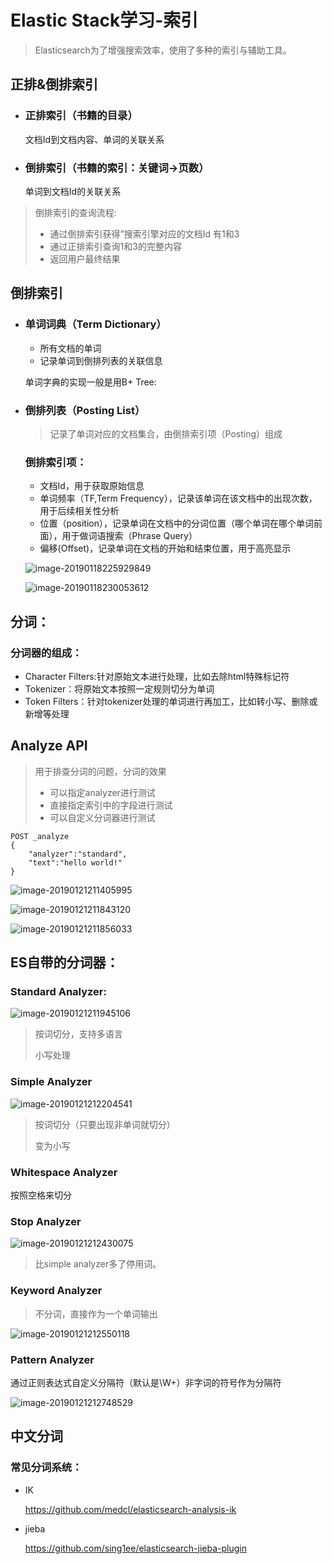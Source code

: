 # Elastic Stack学习-索引

> Elasticsearch为了增强搜索效率，使用了多种的索引与辅助工具。

## 正排&倒排索引

- ### 正排索引（书籍的目录）

  文档Id到文档内容、单词的关联关系

- ### 倒排索引（书籍的索引：关键词->页数）

  单词到文档Id的关联关系

>  倒排索引的查询流程:
>
> - 通过倒排索引获得”搜索引擎对应的文档Id 有1和3
> - 通过正排索引查询1和3的完整内容
> - 返回用户最终结果

## 倒排索引

- ### 单词词典（Term Dictionary）

  - 所有文档的单词
  - 记录单词到倒排列表的关联信息

  单词字典的实现一般是用B+ Tree:

- ### 倒排列表（Posting List）

  > 记录了单词对应的文档集合，由倒排索引项（Posting）组成

  ### 倒排索引项：

  - 文档Id，用于获取原始信息
  - 单词频率（TF,Term Frequency），记录该单词在该文档中的出现次数，用于后续相关性分析
  - 位置（position），记录单词在文档中的分词位置（哪个单词在哪个单词前面），用于做词语搜索（Phrase Query）
  - 偏移(Offset)，记录单词在文档的开始和结束位置，用于高亮显示

  ![image-20190118225929849](/Users/haohao/Documents/Haohao's-Book/ElasticStack/ElasticStack基础课程/assets/image-20190118225929849.png)

  ![image-20190118230053612](/Users/haohao/Documents/Haohao's-Book/ElasticStack/ElasticStack基础课程/assets/image-20190118230053612.png)

## 分词：

### 分词器的组成：

- Character Filters:针对原始文本进行处理，比如去除html特殊标记符
- Tokenizer：将原始文本按照一定规则切分为单词
- Token Filters：针对tokenizer处理的单词进行再加工，比如转小写、删除或新增等处理

## Analyze API

> 用于排查分词的问题，分词的效果
>
> - 可以指定analyzer进行测试
> - 直接指定索引中的字段进行测试
> - 可以自定义分词器进行测试

```
POST _analyze
{
    "analyzer":"standard",
    "text":"hello world!"
}
```

![image-20190121211405995](/Users/haohao/Documents/Haohao's-Book/ElasticStack/ElasticStack基础课程/assets/image-20190121211405995.png)

![image-20190121211843120](/Users/haohao/Documents/Haohao's-Book/ElasticStack/ElasticStack基础课程/assets/image-20190121211843120.png)

![image-20190121211856033](/Users/haohao/Documents/Haohao's-Book/ElasticStack/ElasticStack基础课程/assets/image-20190121211856033.png)

## ES自带的分词器：

### Standard Analyzer:

![image-20190121211945106](/Users/haohao/Documents/Haohao's-Book/ElasticStack/ElasticStack基础课程/assets/image-20190121211945106.png)

> 按词切分，支持多语言
>
> 小写处理

### Simple Analyzer

![image-20190121212204541](/Users/haohao/Documents/Haohao's-Book/ElasticStack/ElasticStack基础课程/assets/image-20190121212204541.png)

> 按词切分（只要出现非单词就切分）
>
> 变为小写

### Whitespace Analyzer

按照空格来切分

### Stop Analyzer

![image-20190121212430075](/Users/haohao/Documents/Haohao's-Book/ElasticStack/ElasticStack基础课程/assets/image-20190121212430075.png)

>  比simple analyzer多了停用词。

### Keyword Analyzer

> 不分词，直接作为一个单词输出

![image-20190121212550118](/Users/haohao/Documents/Haohao's-Book/ElasticStack/ElasticStack基础课程/assets/image-20190121212550118.png)

### Pattern Analyzer

通过正则表达式自定义分隔符（默认是\W+）非字词的符号作为分隔符

![image-20190121212748529](/Users/haohao/Documents/Haohao's-Book/ElasticStack/ElasticStack基础课程/assets/image-20190121212748529.png)

## 中文分词

### 常见分词系统：

- IK

  https://github.com/medcl/elasticsearch-analysis-ik

- jieba

  https://github.com/sing1ee/elasticsearch-jieba-plugin